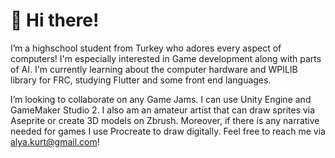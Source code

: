 # 👋 Hi there! 
I’m a highschool student from Turkey who adores every aspect of computers! I'm especially interested in Game development along with parts of AI. 
I'm currently learning about the computer hardware and WPILIB library for FRC, studying Flutter and some front end languages.

I’m looking to collaborate on any Game Jams. I can use Unity Engine and GameMaker Studio 2. I also am an amateur artist that can draw sprites via Aseprite or create 3D models on Zbrush. Moreover, if there is any narrative needed for games I use Procreate to draw digitally.
Feel free to reach me via alya.kurt@gmail.com! 


<!---
aiyaszk/aiyaszk is a ✨ special ✨ repository because its `README.md` (this file) appears on your GitHub profile.
You can click the Preview link to take a look at your changes.
--->
